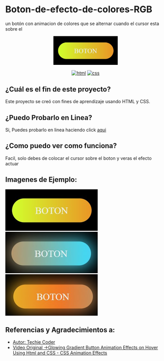 # Boton-de-efecto-de-colores-RGB
un botón con animacion de colores que se alternar cuando el cursor esta sobre el 

<div align="center">
  <a href="https://carlosorellana00.github.io/Boton-de-efecto-de-colores-RGB/" rel="noopener">
    <img src="./docs/img/img.jpg" alt="icon" width="40%">
  </a>
    
  [![html](https://img.shields.io/badge/html-5-blue.svg)](https://html.com/)
  [![css](https://img.shields.io/badge/css-3-red.svg)](https://www.w3.org/Style/CSS/Overview.en.html)  
  
</div>


## ¿Cuál es el fin de este proyecto?
Este proyecto se creó con fines de aprendizaje usando HTML y CSS.

## ¿Puedo Probarlo en Linea? 
Si, Puedes probarlo en linea haciendo click [aqui](https://carlosorellana00.github.io/Boton-de-efecto-de-colores-RGB/)

## ¿Como puedo ver como funciona?
Facil, solo debes de colocar el cursor sobre el boton y veras el efecto actuar

## Imagenes de Ejemplo:
<div aling="center>
  <a href="https://carlosorellana00.github.io/Boton-de-efecto-de-colores-RGB/" rel="noopener">
    <img src="./docs/img/img.jpg" alt="icon">
  </a>
  <a href="https://carlosorellana00.github.io/Boton-de-efecto-de-colores-RGB/" rel="noopener">
    <img src="./docs/img/img1.jpg" alt="icon" >
  </a>
  <a href="https://carlosorellana00.github.io/Boton-de-efecto-de-colores-RGB/" rel="noopener">
    <img src="./docs/img/img2.jpg" alt="icon" >
  </a>
</div>  

## Referencias y Agradecimientos a: 
 - [Autor: Techie Coder](https://www.youtube.com/c/TechieCoder)
 - [Video Original ->Glowing Gradient Button Animation Effects on Hover Using Html and CSS - CSS Animation Effects](https://www.youtube.com/watch?v=OyKXb-42-SQ)
